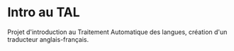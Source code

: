 # Intro au TAL

Projet d'introduction au Traitement Automatique des langues, création d'un traducteur anglais-français.
